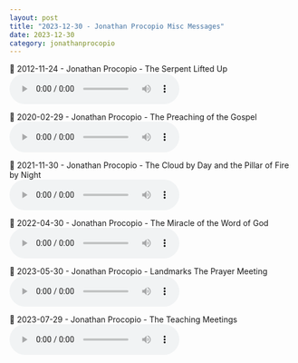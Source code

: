 ```yaml
---
layout: post
title: "2023-12-30 - Jonathan Procopio Misc Messages"
date: 2023-12-30
category: jonathanprocopio
---
```


<p>
🎵 2012-11-24 - Jonathan Procopio - The Serpent Lifted Up <br>
<audio controls>
  <source src="https://archive.org/download/jonathan-procopio-ministry-messages/Jonathan%20Procopio/2023-12-30%20-%20Jonathan%20Procopio%20Misc/2012-11-24-Jonathan-Procopio-The-Serpent-Lifted-Up.mp3" type="audio/mpeg">
  Your browser does not support the audio element.
</audio>
</p>
<p>
🎵 2020-02-29 - Jonathan Procopio - The Preaching of the Gospel <br>
<audio controls>
  <source src="https://archive.org/download/jonathan-procopio-ministry-messages/Jonathan%20Procopio/2023-12-30%20-%20Jonathan%20Procopio%20Misc/2020-02-29-Jonathan-Procopio-The-Preaching-of-the-Gospel.mp3" type="audio/mpeg">
  Your browser does not support the audio element.
</audio>
</p>
<p>
🎵 2021-11-30 - Jonathan Procopio - The Cloud by Day and the Pillar of Fire by Night <br>
<audio controls>
  <source src="https://archive.org/download/jonathan-procopio-ministry-messages/Jonathan%20Procopio/2023-12-30%20-%20Jonathan%20Procopio%20Misc/2021-11-30%20-%20Jonathan%20Procopio%20-%20The%20Cloud%20by%20Day%20and%20the%20Pillar%20of%20Fire%20by%20Night.mp3" type="audio/mpeg">
  Your browser does not support the audio element.
</audio>
</p>
<p>
🎵 2022-04-30 - Jonathan Procopio - The Miracle of the Word of God <br>
<audio controls>
  <source src="https://archive.org/download/jonathan-procopio-ministry-messages/Jonathan%20Procopio/2023-12-30%20-%20Jonathan%20Procopio%20Misc/2022-04-30%20-%20Jonathan%20Procopio%20-%20The%20Miracle%20of%20the%20Word%20of%20God.mp3" type="audio/mpeg">
  Your browser does not support the audio element.
</audio>
</p>
<p>
🎵 2023-05-30 - Jonathan Procopio - Landmarks The Prayer Meeting <br>
<audio controls>
  <source src="https://archive.org/download/jonathan-procopio-ministry-messages/Jonathan%20Procopio/2023-12-30%20-%20Jonathan%20Procopio%20Misc/2023-05-30-Jonathan-Procopio-Landmarks-The-Prayer-Meeting.mp3" type="audio/mpeg">
  Your browser does not support the audio element.
</audio>
</p>
<p>
🎵 2023-07-29 - Jonathan Procopio - The Teaching Meetings <br>
<audio controls>
  <source src="https://archive.org/download/jonathan-procopio-ministry-messages/Jonathan%20Procopio/2023-12-30%20-%20Jonathan%20Procopio%20Misc/2023-07-29-Jonathan-Procopio-The-Teaching-Meetings.mp3" type="audio/mpeg">
  Your browser does not support the audio element.
</audio>
</p>
